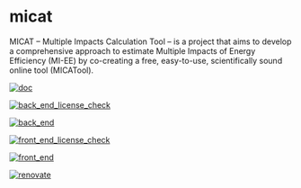 # micat
MICAT – Multiple Impacts Calculation Tool – is a project that aims to develop a comprehensive approach to estimate Multiple Impacts of Energy Efficiency (MI-EE) by co-creating a free, easy-to-use, scientifically sound online tool (MICATool).

[![doc](https://github.com/fraunhofer-isi/micat/actions/workflows/doc.yml/badge.svg)](https://github.com/fraunhofer-isi/micat/actions/workflows/doc.yml)

[![back_end_license_check](https://github.com/fraunhofer-isi/micat/actions/workflows/back_end_license_check.yml/badge.svg)](https://github.com/fraunhofer-isi/micat/actions/workflows/back_end_license_check.yml)

[![back_end](https://github.com/fraunhofer-isi/micat/actions/workflows/back_end.yml/badge.svg)](https://github.com/fraunhofer-isi/micat/actions/workflows/back_end.yml)

[![front_end_license_check](https://github.com/fraunhofer-isi/micat/actions/workflows/front_end_license_check.yml/badge.svg)](https://github.com/fraunhofer-isi/micat/actions/workflows/front_end_license_check.yml)

[![front_end](https://github.com/fraunhofer-isi/micat/actions/workflows/front_end.yml/badge.svg)](https://github.com/fraunhofer-isi/micat/actions/workflows/front_end.yml)

[![renovate](https://github.com/fraunhofer-isi/micat/actions/workflows/renovate.yml/badge.svg)](https://github.com/fraunhofer-isi/micat/actions/workflows/renovate.yml)
